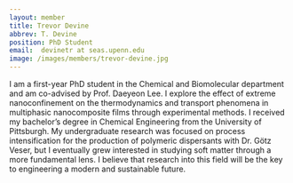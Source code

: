 ```yaml
---
layout: member
title: Trevor Devine
abbrev: T. Devine 
position: PhD Student
email:  devinetr at seas.upenn.edu
image: /images/members/trevor-devine.jpg
---
```


I am a first-year PhD student in the Chemical and Biomolecular department and am co-advised by Prof. Daeyeon Lee. I explore the effect of extreme nanoconfinement on the thermodynamics and transport phenomena in multiphasic nanocomposite films through experimental methods. I received my bachelor’s degree in Chemical Engineering from the University of Pittsburgh. My undergraduate research was focused on process intensification for the production of polymeric dispersants with Dr. Götz Veser, but I eventually grew interested in studying soft matter through a more fundamental lens.  I believe that research into this field will be the key to engineering a modern and sustainable future.
